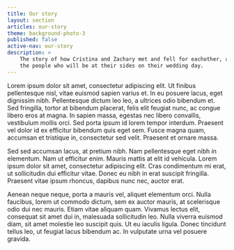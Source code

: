 ```yaml
---
title: Our story
layout: section
articles: our-story
theme: background-photo-3
published: false
active-nav: our-story
description: >
    The story of how Cristina and Zachary met and fell for eachother, and
    the people who will be at their sides on their wedding day.
---
```

Lorem ipsum dolor sit amet, consectetur adipiscing elit. Ut finibus
pellentesque nisl, vitae euismod sapien varius et. In eu posuere lacus, eget
dignissim nibh. Pellentesque dictum leo leo, a ultrices odio bibendum et. Sed
fringilla, tortor at bibendum placerat, felis elit feugiat nunc, ac congue
libero eros at magna. In sapien massa, egestas nec libero convallis, vestibulum
mollis orci. Sed porta ipsum id lorem tempor interdum. Praesent vel dolor id ex
efficitur bibendum quis eget sem. Fusce magna quam, accumsan et tristique in,
consectetur sed velit. Praesent et ornare massa.

Sed sed accumsan lacus, at pretium nibh. Nam pellentesque eget nibh in
elementum. Nam ut efficitur enim. Mauris mattis at elit id vehicula. Lorem
ipsum dolor sit amet, consectetur adipiscing elit. Cras condimentum mi erat,
ut sollicitudin dui efficitur vitae. Donec eu nibh in erat suscipit fringilla.
Praesent vitae ipsum rhoncus, dapibus nunc nec, auctor erat.

Aenean neque neque, porta a mauris vel, aliquet elementum orci. Nulla faucibus,
lorem ut commodo dictum, sem ex auctor mauris, at scelerisque odio dui nec
mauris. Etiam vitae aliquam quam. Vivamus lectus elit, consequat sit amet dui
in, malesuada sollicitudin leo. Nulla viverra euismod diam, sit amet molestie
leo suscipit quis. Ut eu iaculis ligula. Donec tincidunt tellus leo, ut feugiat
lacus bibendum ac. In vulputate urna vel posuere gravida.
